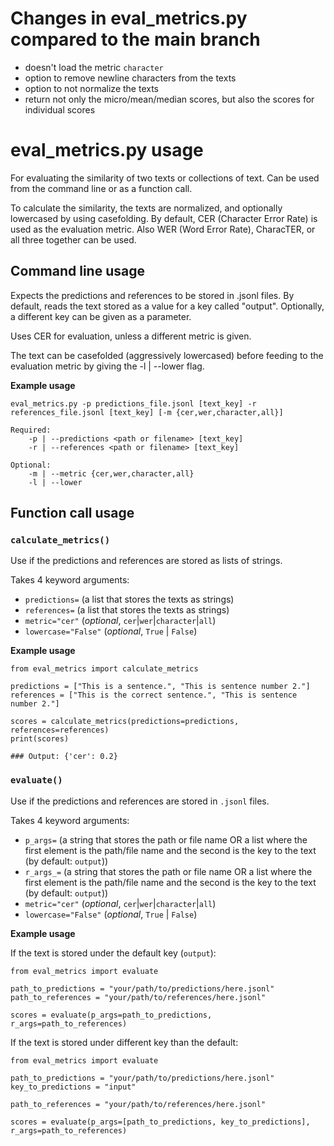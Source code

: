 # Changes in eval_metrics.py compared to the main branch

- doesn't load the metric `character`
- option to remove newline characters from the texts
- option to not normalize the texts
- return not only the micro/mean/median scores, but also the scores for individual scores

# eval_metrics.py usage

For evaluating the similarity of two texts or collections of text. Can be used from the command line or as a function call.

To calculate the similarity, the texts are normalized, and optionally lowercased by using casefolding. By default, CER (Character Error Rate) is used as the evaluation metric. Also WER (Word Error Rate), CharacTER, or all three together can be used.

## Command line usage

Expects the predictions and references to be stored in .jsonl files. By default, reads the text stored as a value for a key called "output". Optionally, a different key can be given as a parameter.

Uses CER for evaluation, unless a different metric is given.

The text can be casefolded (aggressively lowercased) before feeding to the evaluation metric by giving the -l | --lower flag.

**Example usage**

```
eval_metrics.py -p predictions_file.jsonl [text_key] -r references_file.jsonl [text_key] [-m {cer,wer,character,all}]
```

```
Required:
    -p | --predictions <path or filename> [text_key]
    -r | --references <path or filename> [text_key]

Optional:
    -m | --metric {cer,wer,character,all}
    -l | --lower
```

## Function call usage

### `calculate_metrics()`

Use if the predictions and references are stored as lists of strings.

Takes 4 keyword arguments:

- `predictions=` (a list that stores the texts as strings)
- `references=` (a list that stores the texts as strings)
- `metric="cer"` (_optional_, `cer`|`wer`|`character`|`all`)
- `lowercase="False"` (_optional_, `True` | `False`)

**Example usage**

```
from eval_metrics import calculate_metrics

predictions = ["This is a sentence.", "This is sentence number 2."]
references = ["This is the correct sentence.", "This is sentence number 2."]

scores = calculate_metrics(predictions=predictions, references=references)
print(scores)

### Output: {'cer': 0.2}
```

### `evaluate()`

Use if the predictions and references are stored in `.jsonl` files.

Takes 4 keyword arguments:

- `p_args=` (a string that stores the path or file name OR a list where the first element is the path/file name and the second is the key to the text (by default: `output`))
- `r_args_=` (a string that stores the path or file name OR a list where the first element is the path/file name and the second is the key to the text (by default: `output`))
- `metric="cer"` (_optional_, `cer`|`wer`|`character`|`all`)
- `lowercase="False"` (_optional_, `True` | `False`)

**Example usage**

If the text is stored under the default key (`output`):

```
from eval_metrics import evaluate

path_to_predictions = "your/path/to/predictions/here.jsonl"
path_to_references = "your/path/to/references/here.jsonl"

scores = evaluate(p_args=path_to_predictions, r_args=path_to_references)

```

If the text is stored under different key than the default:

```
from eval_metrics import evaluate

path_to_predictions = "your/path/to/predictions/here.jsonl"
key_to_predictions = "input"

path_to_references = "your/path/to/references/here.jsonl"

scores = evaluate(p_args=[path_to_predictions, key_to_predictions], r_args=path_to_references)

```
